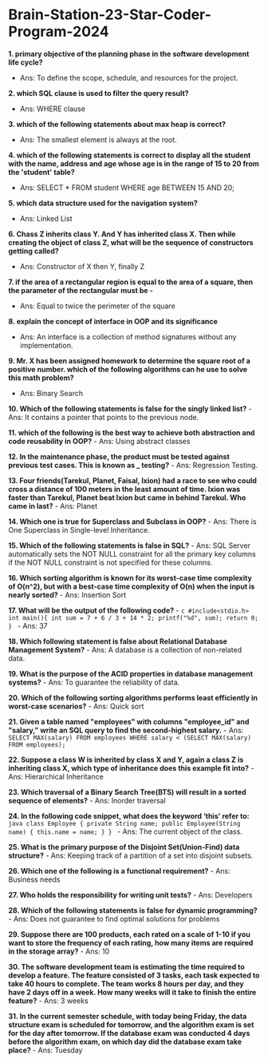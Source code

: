 # Brain-Station-23-Star-Coder-Program-2024

**1. primary objective of the planning phase in the software development life cycle?**
   - Ans: To define the scope, schedule, and resources for the project.

**2. which SQL clause is used to filter the query result?**
   - Ans: WHERE clause

**3. which of the following statements about max heap is correct?**
   - Ans: The smallest element is always at the root.

**4. which of the following statements is correct to display all the student with the name, address and age whose age is in the range of 15 to 20 from the 'student' table?**
   - Ans: SELECT * FROM student WHERE age BETWEEN 15 AND 20;

**5. which data structure used for the navigation system?**
   - Ans: Linked List

**6. Chass Z inherits class Y. And Y has inherited class X. Then while creating the object of class Z, what will be the sequence of constructors getting called?**
   - Ans: Constructor of X then Y, finally Z

**7. if the area of a rectangular region is equal to the area of a square, then the parameter of the rectangular must be -**
   - Ans: Equal to twice the perimeter of the square

**8. explain the concept of interface in OOP and its significance**
   - Ans: An interface is a collection of method signatures without any implementation.

**9. Mr. X has been assigned homework to determine the square root of a positive number. which of the following algorithms can he use to solve this math problem?**
   - Ans: Binary Search

**10. Which of the following statements is false for the singly linked list?**
    - Ans: It contains a pointer that points to the previous node.

**11. which of the following is the best way to achieve both abstraction and code reusability in OOP?**
    - Ans: Using abstract classes

**12. In the maintenance phase, the product must be tested against previous test cases. This is known as _ testing?**
    - Ans: Regression Testing.

**13. Four friends(Tarekul, Planet, Faisal, Ixion) had a race to see who could cross a distance of 100 meters in the least amount of time. Ixion was faster than Tarekul, Planet beat Ixion but came in behind Tarekul. Who came in last?**
    - Ans: Planet

**14. Which one is true for Superclass and Subclass in OOP?**
    - Ans: There is One Superclass in Single-level Inheritance.

**15. Which of the following statements is false in SQL?**
    - Ans: SQL Server automatically sets the NOT NULL constraint for all the primary key columns if the NOT NULL constraint is not specified for these columns.

**16. Which sorting algorithm is known for its worst-case time complexity of O(n^2), but with a best-case time complexity of O(n) when the input is nearly sorted?**
    - Ans: Insertion Sort

**17. What will be the output of the following code?**
    - ```c
      #include<stdio.h>
      int main(){
          int sum = 7 + 6 / 3 + 14 * 2;
          printf("%d", sum);
          return 0;
      }
      ```
    - Ans: 37

**18. Which following statement is false about Relational Database Management System?**
    - Ans: A database is a collection of non-related data.

**19. What is the purpose of the ACID properties in database management systems?**
    - Ans: To guarantee the reliability of data.

**20. Which of the following sorting algorithms performs least efficiently in worst-case scenarios?**
    - Ans: Quick sort

**21. Given a table named "employees" with columns "employee_id" and "salary," write an SQL query to find the second-highest salary.**
    - Ans: `SELECT MAX(salary) FROM employees WHERE salary < (SELECT MAX(salary) FROM employees);`

**22. Suppose a class W is inherited by class X and Y, again a class Z is inheriting class X, which type of inheritance does this example fit into?**
    - Ans: Hierarchical Inheritance

**23. Which traversal of a Binary Search Tree(BTS) will result in a sorted sequence of elements?**
    - Ans: Inorder traversal

**24. In the following code snippet, what does the keyword ‘this’ refer to:**
    ```java
    class Employee {
        private String name;
        public Employee(String name) {
            this.name = name;
        }
    }
    ```
    - Ans: The current object of the class.

**25. What is the primary purpose of the Disjoint Set(Union-Find) data structure?**
    - Ans: Keeping track of a partition of a set into disjoint subsets.

**26. Which one of the following is a functional requirement?**
    - Ans: Business needs

**27. Who holds the responsibility for writing unit tests?**
    - Ans: Developers

**28. Which of the following statements is false for dynamic programming?**
    - Ans: Does not guarantee to find optimal solutions for problems

**29. Suppose there are 100 products, each rated on a scale of 1-10 if you want to store the frequency of each rating, how many items are required in the storage array?**
    - Ans: 10

**30. The software development team is estimating the time required to develop a feature. The feature consisted of 3 tasks, each task expected to take 40 hours to complete. The team works 8 hours per day, and they have 2 days off in a week. How many weeks will it take to finish the entire feature?**
    - Ans: 3 weeks

**31. In the current semester schedule, with today being Friday, the data structure exam is scheduled for tomorrow, and the algorithm exam is set for the day after tomorrow. If the database exam was conducted 4 days before the algorithm exam, on which day did the database exam take place?**
    - Ans: Tuesday

